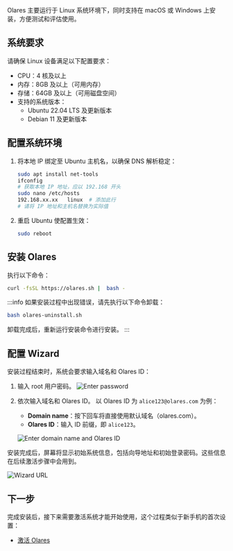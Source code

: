

Olares 主要运行于 Linux 系统环境下，同时支持在 macOS 或 Windows 上安装，方便测试和评估使用。

## 系统要求

请确保 Linux 设备满足以下配置要求：

- CPU：4 核及以上
- 内存：8GB 及以上（可用内存）
- 存储：64GB 及以上（可用磁盘空间）
- 支持的系统版本：
    - Ubuntu 22.04 LTS 及更新版本
    - Debian 11 及更新版本

## 配置系统环境

1. 将本地 IP 绑定至 Ubuntu 主机名，以确保 DNS 解析稳定：

   ```bash
   sudo apt install net-tools
   ifconfig
   # 获取本地 IP 地址，应以 192.168 开头
   sudo nano /etc/hosts
   192.168.xx.xx   linux  # 添加此行
   # 请将 IP 地址和主机名替换为实际值
2. 重启 Ubuntu 使配置生效：
   ```bash
   sudo reboot
   ```
## 安装 Olares
执行以下命令：
```bash
curl -fsSL https://olares.sh |  bash -
```
:::info
如果安装过程中出现错误，请先执行以下命令卸载：

```bash
bash olares-uninstall.sh
```
卸载完成后，重新运行安装命令进行安装。
:::
## 配置 Wizard
安装过程结束时，系统会要求输入域名和 Olares ID：
1. 输入 root 用户密码。
   ![Enter password](/images/manual/get-started/enter-root-user-password.png)
2. 依次输入域名和 Olares ID。 以 Olares ID 为 `alice123@olares.com` 为例：
   - **Domain name**：按下回车将直接使用默认域名（olares.com）。
   - **Olares ID**：输入 ID 前缀，即 `alice123`。

   ![Enter domain name and Olares ID](/images/manual/get-started/enter-olares-id.png)

安装完成后，屏幕将显示初始系统信息，包括向导地址和初始登录密码。这些信息在后续激活步骤中会用到。

![Wizard URL](/images/manual/get-started/wizard-url-and-login-password.png)

## 下一步
完成安装后，接下来需要激活系统才能开始使用，这个过程类似于新手机的首次设置：

- [激活 Olares](./activate-olares)